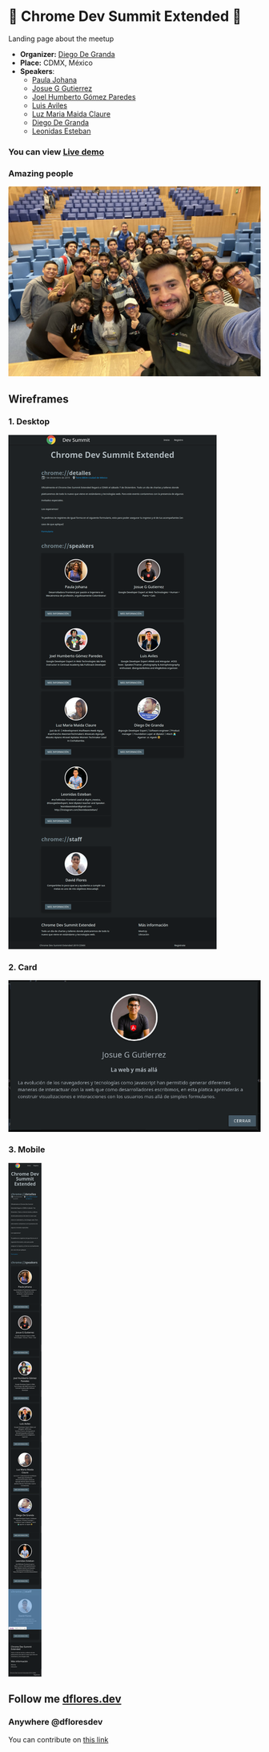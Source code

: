 # :space_invader: Chrome Dev Summit Extended :space_invader:

Landing page about the meetup

- **Organizer:** [Diego De Granda](https://twitter.com/degranda10)
- **Place:** CDMX, México
- **Speakers**:
  - [Paula Johana](https://twitter.com/paulasaguz)
  - [Josue G Gutierrez](https://twitter.com/eusoj)
  - [Joel Humberto Gómez Paredes](https://twitter.com/DezkaReid)
  - [Luis Aviles](https://twitter.com/luixaviles)
  - [Luz Maria Maida Claure](https://twitter.com/LuMaidacl)
  - [Diego De Granda](https://twitter.com/degranda10)
  - [Leonidas Esteban](https://twitter.com/LeonidasEsteban)

### You can view [Live demo](https://chromedev.dflores.dev/)

### Amazing people

![](./.readme-statics/chromeDev.jpeg)

## Wireframes

### 1. Desktop

![](./.readme-statics/desktop.png)

### 2. Card

![](./.readme-statics/card.png)

### 3. Mobile

![](./.readme-statics/mobile.png)

## Follow me [dflores.dev](https://dflores.dev/)

### Anywhere @dfloresdev

You can contribute on [this link](https://github.com/dfloresdev/chromeDevSummitExtended)
